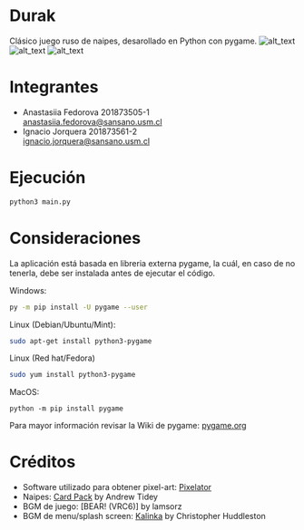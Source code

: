 # Durak


Clásico juego ruso de naipes, desarollado en Python con pygame. ![alt_text](https://img.shields.io/badge/approved-yes-green) ![alt_text](https://img.shields.io/badge/build-stable-green) ![alt_text](https://img.shields.io/badge/coverage-90%25-green)


# Integrantes
- Anastasiia Fedorova  201873505-1  
<anastasiia.fedorova@sansano.usm.cl>
- Ignacio Jorquera 201873561-2  
<ignacio.jorquera@sansano.usm.cl>

# Ejecución
```bash 
python3 main.py
```

# Consideraciones
La aplicación está basada en libreria externa pygame, la cuál, en caso de no tenerla, debe ser instalada antes de ejecutar el código.

Windows:
``` bash 
py -m pip install -U pygame --user
```
Linux (Debian/Ubuntu/Mint):
```bash
sudo apt-get install python3-pygame
```
Linux (Red hat/Fedora)
```bash
sudo yum install python3-pygame
```
MacOS:
```
python -m pip install pygame
```

Para mayor información revisar la Wiki de pygame: [pygame.org](https://www.pygame.org/wiki/GettingStarted)

# Créditos
- Software utilizado para obtener pixel-art: [Pixelator](http://pixelatorapp.com/)
- Naipes: [Card Pack](https://opengameart.org/content/cards-set) by Andrew Tidey
- BGM de juego: [BEAR! (VRC6)] by lamsorz
- BGM de menu/splash screen: [Kalinka](https://soundcloud.com/christopher-huddleston/kalinka) by Christopher Huddleston


